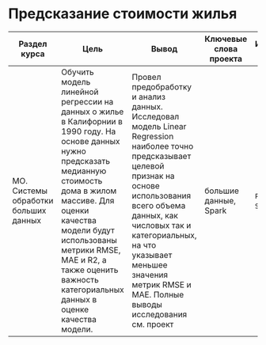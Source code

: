 # Предсказание стоимости жилья

Раздел курса | Цель | Вывод  | Ключевые слова проекта | Используемые библиотеки | Ключевые слова
------------- |---------------- | ----------------  | ---------------- | ----------------------- | -----------------------
МО. Системы обработки больших данных | Oбучить модель линейной регрессии на данных о жилье в Калифорнии в 1990 году. На основе данных нужно предсказать медианную стоимость дома в жилом массиве. Для оценки качества модели будут использованы метрики RMSE, MAE и R2, а также оценить важность категориальных данных в оценке качества модели.| Провел предобработку и анализ данных. Исследовал модель Linear Regression наиболее точно предсказывает целевой признак на основе использования всего объема данных, как числовых так и категориальных, на что указывает меньшее значения метрик RMSE и MAE. Полные выводы исследования см. проект | большие данные, Spark  | `Pandas`, `Python`, `Spark`, `Pipline`


